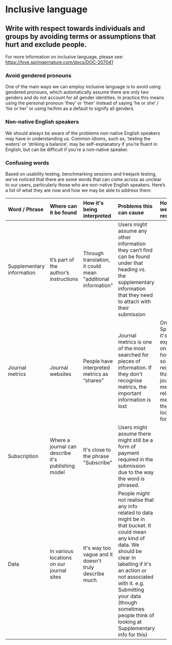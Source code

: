 # Inclusive language
 
## Write with respect towards individuals and groups by avoiding terms or assumptions that hurt and exclude people.
 
For more information on inclusive language, please see:
https://hive.springernature.com/docs/DOC-207041
 
### Avoid gendered pronouns

One of the main ways we can employ inclusive language is to avoid using gendered pronouns, which automatically assume there are only two genders and do not account for all gender identities. In practice this means using the personal pronoun ‘they’ or ‘their’ instead of saying ‘he or she’ / ‘his or her’ or using he/him as a default to signify all genders.

### Non-native English speakers

We should always be aware of the problems non-native English speakers may have in understanding us. Common idioms, such as, ‘testing the waters’ or ‘striking a balance’, may be self-explanatory if you’re fluent in English, but can be difficult if you’re a non-native speaker.

### Confusing words

Based on usability testing, benchmarking sessions and treejack testing, we’ve noticed that there are some words that can come across as unclear to our users, particularly those who are non-native English speakers. Here’s a list of what they are now and how we may be able to address them:

Word / Phrase | Where can it be found | How it's being interpreted | Problems this can cause | How will we resolve it
:------------ | :---------------------|:---------------------------|:------------------------|:----------------------
Supplementary information | It’s part of the author’s instructions                | Through translation, it could mean "additional information" | Users might assume any other information they can’t find can be found under that heading vs. the supplementary information that they need to attach with their submission
Journal metrics           | Journal websites                                      | People have interpreted metrics as “shares"                 | Journal metrics is one of the most searched for pieces of information. If they don't recognise metrics, the important information is lost | On Springer, it's exposed on the homepage so people recognise that journal metrics is related to metrics they're looking for.
Subscription              | Where a journal can describe it's publishing model    | It's close to the phrase "Subscribe"                                                                                                      | Users might assume there might still be a form of payment required in the submission due to the way the word is phrased. 
Data                      | In various locations on our journal sites             | It's way too vague and it doesn't truly describe much.      | People might not realise that any info related to data might be in that bucket. It could mean any kind of data. We should be clear in labelling if it's an action or not associated with it. e.g. Submitting your data (though sometimes people think of looking at Supplementary info for this)
